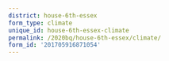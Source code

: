 ```yaml
---
district: house-6th-essex
form_type: climate
unique_id: house-6th-essex-climate
permalink: /2020bq/house-6th-essex/climate/
form_id: '201705916871054'
---
```

